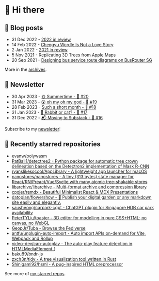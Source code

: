 # 👋 Hi there

## 📝 Blog posts

<!-- feed start -->
- 31 Dec 2022 - [2022 in review](https://cheeaun.com/blog/2022/12/2022-in-review/)
- 14 Feb 2022 - [Chengyu Wordle Is Not a Love Story](https://cheeaun.com/blog/2022/02/chengyu-wordle-is-not-a-love-story/)
- 2 Jan 2022 - [2021 in review](https://cheeaun.com/blog/2022/01/2021-in-review/)
- 5 Nov 2021 - [Replicating 3D Trees from Apple Maps](https://cheeaun.com/blog/2021/11/replicating-3d-trees-apple-maps/)
- 20 Sep 2021 - [Designing bus service route diagrams on BusRouter SG](https://cheeaun.com/blog/2021/09/bus-service-route-diagrams-busrouter-sg/)
<!-- feed end -->

More in the [archives](https://cheeaun.com/blog/archives/).

## 📰 Newsletter

<!-- newsletter start -->
- 30 Apr 2023 - [🌞 Summertime - 🥫 #20](https://cheeaun.substack.com/p/summertime-20)
- 31 Mar 2023 - [😲 oh my oh my god - 🥫 #19](https://cheeaun.substack.com/p/oh-my-oh-my-god-19)
- 28 Feb 2023 - [Such a short month - 🥫 #18](https://cheeaun.substack.com/p/such-a-short-month-18)
- 31 Jan 2023 - [🧧 Rabbit or cat? - 🥫 #17](https://cheeaun.substack.com/p/rabbit-or-cat-17)
- 31 Dec 2022 - [📬 Moving to Substack - 🥫 #16](https://cheeaun.substack.com/p/moving-to-substack-16)
<!-- newsletter end -->

Subscribe to my [newsletter](https://cheeaun.substack.com/)!

## 🌟 Recently starred repositories

<!-- starred repos start -->
- [evanw/polywasm](https://github.com/evanw/polywasm)
- [PatBall1/detectree2 - Python package for automatic tree crown delineation based on the Detectron2 implementation of Mask R-CNN](https://github.com/PatBall1/detectree2)
- [ryanslikesocool/AppLibrary - A lightweight app launcher for macOS](https://github.com/ryanslikesocool/AppLibrary)
- [nanostores/nanostores - A tiny (313 bytes) state manager for React/RN/Preact/Vue/Svelte with many atomic tree-shakable stores](https://github.com/nanostores/nanostores)
- [libarchive/libarchive - Multi-format archive and compression library](https://github.com/libarchive/libarchive)
- [cpojer/remdx - Beautiful Minimalist React & MDX Presentations](https://github.com/cpojer/remdx)
- [datopian/flowershow - 💐 Publish your digital garden or any markdown site easily and elegantly.](https://github.com/datopian/flowershow)
- [sausheong/carpark-cgpt - ChatGPT plugin for Singapore HDB car park availability](https://github.com/sausheong/carpark-cgpt)
- [PeterTYLiu/toaster - 3D editor for modelling in pure CSS+HTML; no canvas, no WebGL](https://github.com/PeterTYLiu/toaster)
- [GeopJr/Tuba - Browse the Fediverse](https://github.com/GeopJr/Tuba)
- [antfu/unplugin-auto-import - Auto import APIs on-demand for Vite, Webpack and Rollup](https://github.com/antfu/unplugin-auto-import)
- [video-dev/can-autoplay - The auto-play feature detection in HTMLMediaElement (<audio> or <video>).](https://github.com/video-dev/can-autoplay)
- [baku89/bndr-js](https://github.com/baku89/bndr-js)
- [zxch3n/tidy - A tree visualization tool written in Rust](https://github.com/zxch3n/tidy)
- [Shinigami92/hsml - A pug-inspired HTML preprocessor](https://github.com/Shinigami92/hsml)
<!-- starred repos end -->

See more of [my starred repos](https://github.com/stars/cheeaun/).
